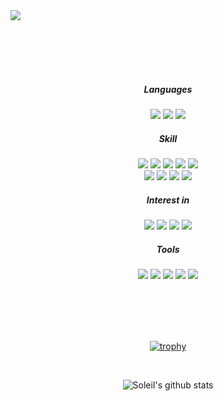 <img align="center" src="https://capsule-render.vercel.app/api?type=venom&text=SoleiI%20Github&color=0:8871e5,100:b678c4&stroke=b678c4&height=200" />

<br><br><br><br>

<div align="center">
  
  <h5>Languages</h5>
  <img src="https://img.shields.io/badge/Java-007396?style=flat&logo=OpenJDK&logoColor=white" />
  <img src="https://img.shields.io/badge/JavaScript-F7DF1E?style=flat&logo=javascript&logoColor=white" />
  <img src="https://img.shields.io/badge/Python-3776AB?style=flat&logo=python&logoColor=white" />
  <p></p>
  
  <h5>Skill</h5>
  <img src="https://img.shields.io/badge/React-61DAFB?style=flat&logo=react&logoColor=black" />
  <img src="https://img.shields.io/badge/PostCSS-DD3A0A?style=flat&logo=postcss&logoColor=white" />
  <img src="https://img.shields.io/badge/Sass-CC6699?style=flat&logo=sass&logoColor=white" />
  <img src="https://img.shields.io/badge/Tailwind-06B6D4?style=flat&logo=tailwindcss&logoColor=white" />
  <img src="https://img.shields.io/badge/BootStrap-7952B3?style=flat&logo=bootstrap&logoColor=white" />
  <br/>
  <img src="https://img.shields.io/badge/GSAP-222222?style=flat&logo=greensock&logoColor=88CE02" />
  <img src="https://img.shields.io/badge/SpringBoot-6DB33F?style=flat&logo=springboot&logoColor=white" />
  <img src="https://img.shields.io/badge/MySQL-4479A1?style=flat&logo=mysql&logoColor=white" />
  <img src="https://img.shields.io/badge/AWS-232F3E?style=flat&logo=amazonaws&logoColor=white" />
  <p></p>

  <h5>Interest in</h5>
  <img src="https://img.shields.io/badge/Node.js-339933?style=flat&logo=nodedotjs&logoColor=white" />
  <img src="https://img.shields.io/badge/Redux-764ABC?style=flat&logo=redux&logoColor=white" />
  <img src="https://img.shields.io/badge/TypeScript-3178C6?style=flat&logo=typescript&logoColor=white" />
  <img src="https://img.shields.io/badge/Next.js-000000?style=flat&logo=nextdotjs&logoColor=white" />
  <p></p>

  <h5>Tools</h5>
  <img src="https://img.shields.io/badge/Git-F05032?style=flat&logo=git&logoColor=white" />
  <img src="https://img.shields.io/badge/GitHub-181717?style=flat&logo=github&logoColor=white" />
  <img src="https://img.shields.io/badge/VSCode-007ACC?style=flat&logo=visualstudiocode&logoColor=white" />
  <img src="https://img.shields.io/badge/IntelliJ-000000?style=flat&logo=intellijidea&logoColor=white" />
  <img src="https://img.shields.io/badge/Figma-F24E1E?style=flat&logo=figma&logoColor=white" />

<br><br><br><br>

[![trophy](https://github-profile-trophy.vercel.app/?username=SoleiI&row=1)](https://github.com/ryo-ma/github-profile-trophy)

<br>

![SoleiI's github stats](https://github-readme-stats.vercel.app/api?username=SoleiI&show_icons=true)
<!--br><br>
[![Solved.ac
프로필](http://mazassumnida.wtf/api/v2/generate_badge?boj=kmsun0524)](https://solved.ac/profile/kmsun0524)
<br><br>
<img width="429" alt="2023 프로그래머스 연말정산" src="https://github.com/SoleiI/SoleiI/assets/76639061/677828a7-bb33-4c0e-a704-763f451abf36"-->

</div>
